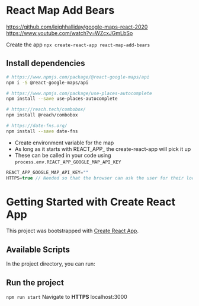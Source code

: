 # React Map Add Bears

https://github.com/leighhalliday/google-maps-react-2020
https://www.youtube.com/watch?v=WZcxJGmLbSo


Create the app `npx create-react-app react-map-add-bears`

## Install dependencies

```bash
# https://www.npmjs.com/package/@react-google-maps/api
npm i -S @react-google-maps/api

# https://www.npmjs.com/package/use-places-autocomplete
npm install --save use-places-autocomplete

# https://reach.tech/combobox/
npm install @reach/combobox

# https://date-fns.org/
npm install --save date-fns
```

- Create environment variable for the map
- As long as it starts with REACT_APP_ the create-react-app will pick it up
- These can be called in your code using `process.env.REACT_APP_GOOGLE_MAP_API_KEY`

```javascript
REACT_APP_GOOGLE_MAP_API_KEY=""
HTTPS=true // Needed so that the browser can ask the user for their location
```

# Getting Started with Create React App

This project was bootstrapped with [Create React App](https://github.com/facebook/create-react-app).

## Available Scripts

In the project directory, you can run:

## Run the project

`npm run start`
Navigate to **HTTPS** localhost:3000



